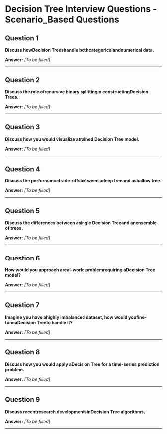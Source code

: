 # Decision Tree Interview Questions - Scenario_Based Questions

## Question 1

**Discuss howDecision Treeshandle bothcategoricalandnumerical data.**

**Answer:** _[To be filled]_

---

## Question 2

**Discuss the role ofrecursive binary splittingin constructingDecision Trees.**

**Answer:** _[To be filled]_

---

## Question 3

**Discuss how you would visualize atrained Decision Tree model.**

**Answer:** _[To be filled]_

---

## Question 4

**Discuss the performancetrade-offsbetween adeep treeand ashallow tree.**

**Answer:** _[To be filled]_

---

## Question 5

**Discuss the differences between asingle Decision Treeand anensemble of trees.**

**Answer:** _[To be filled]_

---

## Question 6

**How would you approach areal-world problemrequiring aDecision Tree model?**

**Answer:** _[To be filled]_

---

## Question 7

**Imagine you have ahighly imbalanced dataset, how would youfine-tuneaDecision Treeto handle it?**

**Answer:** _[To be filled]_

---

## Question 8

**Discuss how you would apply aDecision Tree for a time-series prediction problem.**

**Answer:** _[To be filled]_

---

## Question 9

**Discuss recentresearch developmentsinDecision Tree algorithms.**

**Answer:** _[To be filled]_

---

